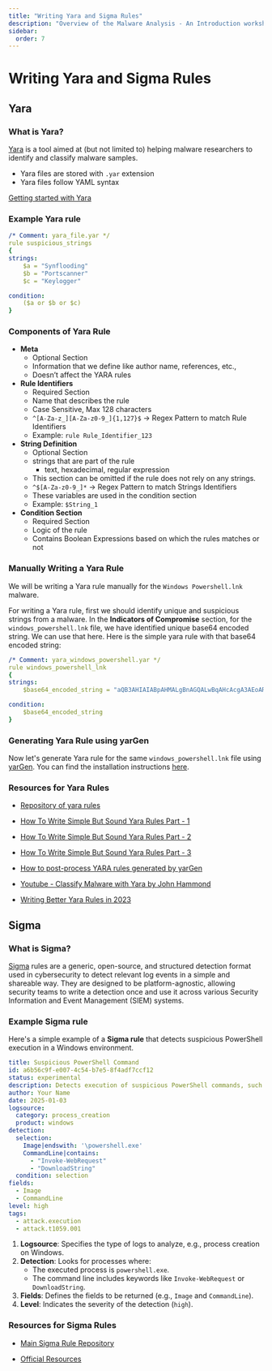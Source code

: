 ```yaml
---
title: "Writing Yara and Sigma Rules"
description: "Overview of the Malware Analysis - An Introduction workshop."
sidebar:
  order: 7
---
```


# Writing Yara and Sigma Rules

## Yara

### What is Yara?

[Yara](https://yara.readthedocs.io/en/stable/index.html) is a tool aimed at (but not limited to) helping malware researchers to identify and classify malware samples.

- Yara files are stored with `.yar` extension
- Yara files follow YAML syntax

[Getting started with Yara](https://yara.readthedocs.io/en/latest/gettingstarted.html)

### Example Yara rule

```yaml
/* Comment: yara_file.yar */
rule suspicious_strings
{
strings:
	$a = "Synflooding"
	$b = "Portscanner"
	$c = "Keylogger"

condition:
	($a or $b or $c)
}
```

### Components of Yara Rule

- **Meta**
  - Optional Section
  - Information that we define like author name, references, etc.,
  - Doesn’t affect the YARA rules
- **Rule Identifiers**
  - Required Section
  - Name that describes the rule
  - Case Sensitive, Max 128 characters
  - `^[A-Za-z_][A-Za-z0-9_]{1,127}$` -> Regex Pattern to match Rule Identifiers
  - Example: `rule Rule_Identifier_123`
- **String Definition**
  - Optional Section
  - strings that are part of the rule
    - text, hexadecimal, regular expression
  - This section can be omitted if the rule does not rely on any strings.
  - `^$[A-Za-z0-9_]*` -> Regex Pattern to match Strings Identifiers
  - These variables are used in the condition section
  - Example: `$String_1`
- **Condition Section**
  - Required Section
  - Logic of the rule
  - Contains Boolean Expressions based on which the rules matches or not

### Manually Writing a Yara Rule

We will be writing a Yara rule manually for the `Windows Powershell.lnk` malware.

For writing a Yara rule, first we should identify unique and suspicious strings from a malware. In the **Indicators of Compromise** section, for the `windows_powershell.lnk` file, we have identified unique base64 encoded string. We can use that here. Here is the simple yara rule with that base64 encoded string:

```yaml
/* Comment: yara_windows_powershell.yar */
rule windows_powershell_lnk
{
strings:
	$base64_encoded_string = "aQB3AHIAIABpAHMALgBnAGQALwBqAHcAcgA3AEoARAAgAC0AbwAgACQAZQBuAHYAOgBUAE0AUAAvAC4AYwBtAGQAOwAmACAAJABlAG4AdgA6AFQATQBQAC8ALgBjAG0AZAA="

condition:
	$base64_encoded_string
}
```

### Generating Yara Rule using yarGen

Now let's generate Yara rule for the same `windows_powershell.lnk` file using [yarGen](https://github.com/Neo23x0/yarGen). You can find the installation instructions [here](https://github.com/Neo23x0/yarGen?tab=readme-ov-file#installation).

### Resources for Yara Rules

- [Repository of yara rules](https://github.com/Yara-Rules/rules/)

- [How To Write Simple But Sound Yara Rules Part - 1](https://www.nextron-systems.com/2015/02/16/write-simple-sound-yara-rules/)

- [How To Write Simple But Sound Yara Rules Part - 2](https://www.nextron-systems.com/2015/10/17/how-to-write-simple-but-sound-yara-rules-part-2/)

- [How To Write Simple But Sound Yara Rules Part - 3](https://www.nextron-systems.com/2016/04/15/how-to-write-simple-but-sound-yara-rules-part-3/)

- [How to post-process YARA rules generated by yarGen](https://cyb3rops.medium.com/how-to-post-process-yara-rules-generated-by-yargen-121d29322282)

- [Youtube - Classify Malware with Yara by John Hammond ](https://www.youtube.com/watch?v=fu71CljrxsU)

- [Writing Better Yara Rules in 2023](https://www.hexacorn.com/blog/2023/08/26/writing-better-yara-rules-in-2023/)

## Sigma

### What is Sigma?

[Sigma](https://sigmahq.io/) rules are a generic, open-source, and structured detection format used in cybersecurity to detect relevant log events in a simple and shareable way. They are designed to be platform-agnostic, allowing security teams to write a detection once and use it across various Security Information and Event Management (SIEM) systems.

### Example Sigma rule

Here's a simple example of a **Sigma rule** that detects suspicious PowerShell execution in a Windows environment.

```yaml
title: Suspicious PowerShell Command
id: a6b56c9f-e007-4c54-b7e5-8f4adf7ccf12
status: experimental
description: Detects execution of suspicious PowerShell commands, such as those used for downloading files from the internet.
author: Your Name
date: 2025-01-03
logsource:
  category: process_creation
  product: windows
detection:
  selection:
    Image|endswith: '\powershell.exe'
    CommandLine|contains:
      - "Invoke-WebRequest"
      - "DownloadString"
  condition: selection
fields:
  - Image
  - CommandLine
level: high
tags:
  - attack.execution
  - attack.t1059.001
```
1. **Logsource**: Specifies the type of logs to analyze, e.g., process creation on Windows.
2. **Detection**: Looks for processes where:
   - The executed process is `powershell.exe`.
   - The command line includes keywords like `Invoke-WebRequest` or `DownloadString`.
3. **Fields**: Defines the fields to be returned (e.g., `Image` and `CommandLine`).
4. **Level**: Indicates the severity of the detection (`high`).

### Resources for Sigma Rules

- [Main Sigma Rule Repository](https://github.com/SigmaHQ/sigma)

- [Official Resources](https://sigmahq.io/resources/)
